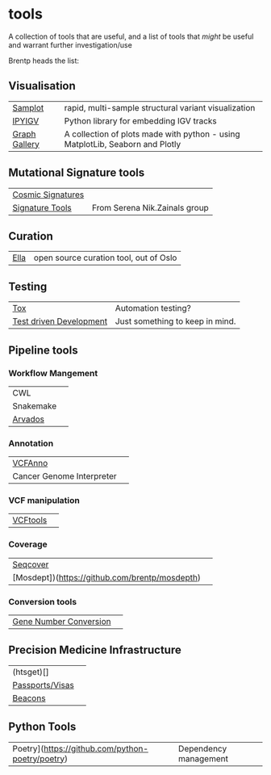 # tools

A collection of tools that are useful, and a list of tools that *might* be useful and warrant further investigation/use

Brentp heads the list:


## Visualisation
|     |     |
| --- | --- |
| [Samplot](https://github.com/ryanlayer/samplot) | rapid, multi-sample structural variant visualization |
| [IPYIGV](https://github.com/QuantStack/ipyigv/) | Python library for embedding IGV tracks |
| [Graph Gallery](https://www.python-graph-gallery.com/) |  A collection of plots made with python - using MatplotLib, Seaborn and Plotly |

 ## Mutational Signature tools
|     |     |
| --- | --- |
| [Cosmic Signatures](https://cancer.sanger.ac.uk/signatures/tools/) || |
| [Signature Tools](https://github.com/Nik-Zainal-Group/signature.tools.lib#frequently-asked-questions) |From Serena Nik.Zainals group |

 ## Curation
|     |     |
| --- | --- |
| [Ella](https://gitlab.com/alleles/ella-anno) | open source curation tool, out of Oslo |

## Testing
|     |     |
| --- | --- |
| [Tox](https://tox.readthedocs.io/en/latest/) |Automation testing? |
| [Test driven Development](https://en.wikipedia.org/wiki/Test-driven_development) | Just something to keep in mind. |


## Pipeline tools

### Workflow Mangement
|     |     |
| --- | --- |
| CWL | |
| Snakemake | |
| [Arvados](https://doc.arvados.org/main/user/cwl/cwl-extensions.html) | |

### Annotation
|     |     |
| --- | --- |
| [VCFAnno](https://github.com/brentp/vcfanno) | |
| Cancer Genome Interpreter | |

### VCF manipulation
|     |     |
| --- | --- |
| [VCFtools](https://vcftools.github.io/index.html) | |

### Coverage
|     |     |
| --- | --- |
| [Seqcover](https://github.com/brentp/seqcover) | |
| [Mosdept])(https://github.com/brentp/mosdepth) | | 

### Conversion tools
|     |     |
| --- | --- |
| [Gene Number Conversion](https://bionumbers.hms.harvard.edu/search.aspx?trm=NZGL02317) | |

## Precision Medicine Infrastructure
|     |     |
| --- | --- |
| (htsget)[] | |
| [Passports/Visas]() | |
| [Beacons](https://beacon-network.org//#/directory) | |

## Python Tools
|     |     |
| --- | --- |
| Poetry](https://github.com/python-poetry/poetry) | Dependency management |